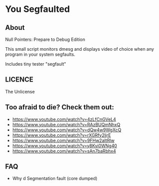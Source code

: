 # You Segfaulted

## About
Null Pointers:
Prepare to Debug Edition

This small script monitors dmesg and displays video of choice when any program in your system segfaults.

Includes tiny tester "segfault"

## LICENCE
The Unlicense

## Too afraid to die? Check them out:
- https://www.youtube.com/watch?v=4zLfCnGVeL4
- https://www.youtube.com/watch?v=RAzBUQmNhxQ
- https://www.youtube.com/watch?v=dQw4w9WgXcQ
- https://www.youtube.com/watch?v=rXGRfy2ljrE
- https://www.youtube.com/watch?v=9FHw2aItRlw
- https://www.youtube.com/watch?v=y8Kyi0WNg40
- https://www.youtube.com/watch?v=sAn7baRbhx4

## FAQ
- Why d
Segmentation fault (core dumped)
